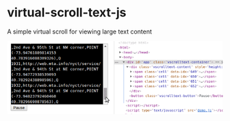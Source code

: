 # virtual-scroll-text-js
A simple virtual scroll for viewing large text content

![](https://github.com/once-ler/virtual-scroll-text-js/blob/master/static/virtual-scroll-text.gif)
